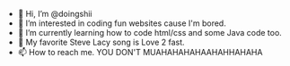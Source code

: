 - 👋 Hi, I’m @doingshii
- 👀 I’m interested in coding fun websites cause I'm bored.
- 🌱 I’m currently learning how to code html/css and some Java code too.
- 💞️ My favorite Steve Lacy song is Love 2 fast.
- 📫 How to reach me. YOU DON'T MUAHAHAHAHAAHAHHAHAHA 

<!---
doingshii/doingshii is a ✨ special ✨ repository because its `README.md` (this file) appears on your GitHub profile.
You can click the Preview link to take a look at your changes.
--->
